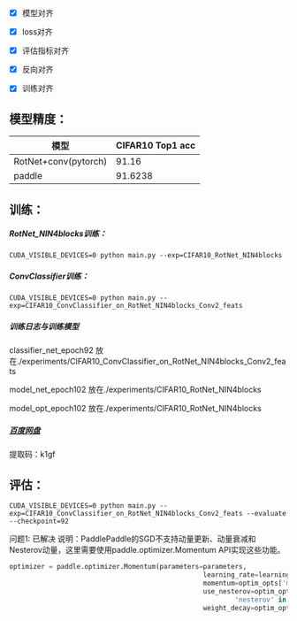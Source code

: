 

- [x] 模型对齐
- [x] loss对齐
- [x] 评估指标对齐
- [x] 反向对齐
- [x] 训练对齐



## 模型精度：

| 模型                 | CIFAR10 Top1 acc |
| -------------------- | ---------------- |
| RotNet+conv(pytorch) | 91.16            |
| paddle               | 91.6238          |



## 训练：

##### RotNet_NIN4blocks训练：

```shell
CUDA_VISIBLE_DEVICES=0 python main.py --exp=CIFAR10_RotNet_NIN4blocks
```



##### ConvClassifier训练：

```shell
CUDA_VISIBLE_DEVICES=0 python main.py --exp=CIFAR10_ConvClassifier_on_RotNet_NIN4blocks_Conv2_feats
```



##### 训练日志与训练模型

classifier_net_epoch92 放在./experiments/CIFAR10_ConvClassifier_on_RotNet_NIN4blocks_Conv2_feats

model_net_epoch102 放在./experiments/CIFAR10_RotNet_NIN4blocks

model_opt_epoch102 放在./experiments/CIFAR10_RotNet_NIN4blocks



##### [百度网盘](https://pan.baidu.com/s/1tPqxjbO6E3gWlcOMpqa02w)

提取码：k1gf



## 评估：

```shell
CUDA_VISIBLE_DEVICES=0 python main.py --exp=CIFAR10_ConvClassifier_on_RotNet_NIN4blocks_Conv2_feats --evaluate --checkpoint=92
```







问题1: 已解决
说明：PaddlePaddle的SGD不支持动量更新、动量衰减和Nesterov动量，这里需要使用paddle.optimizer.Momentum API实现这些功能。

```python
optimizer = paddle.optimizer.Momentum(parameters=parameters,
                                                 learning_rate=learning_rate,
                                                 momentum=optim_opts['momentum'],
                                                 use_nesterov=optim_opts['nesterov'] if (
                                                         'nesterov' in optim_opts) else False,
                                                 weight_decay=optim_opts['weight_decay'])
```

